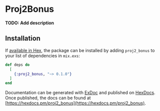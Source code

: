 # Proj2Bonus

**TODO: Add description**

## Installation

If [available in Hex](https://hex.pm/docs/publish), the package can be installed
by adding `proj2_bonus` to your list of dependencies in `mix.exs`:

```elixir
def deps do
  [
    {:proj2_bonus, "~> 0.1.0"}
  ]
end
```

Documentation can be generated with [ExDoc](https://github.com/elixir-lang/ex_doc)
and published on [HexDocs](https://hexdocs.pm). Once published, the docs can
be found at [https://hexdocs.pm/proj2_bonus](https://hexdocs.pm/proj2_bonus).

